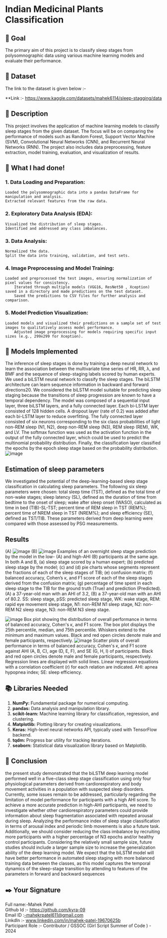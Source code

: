 # Indian Medicinal Plants Classification

## 🎯 Goal
The primary aim of this project is to classify sleep stages from polysomnographic data using various machine learning models and evaluate their performance.

## 🧵 Dataset

The link to the dataset is given below :-

**Link :-
https://www.kaggle.com/datasets/mahek6114/sleep-stagging/data

## 🧾 Description

This project involves the application of machine learning models to classify sleep stages from the given dataset. The focus will be on comparing the performance of models such as Random Forest, Support Vector Machine (SVM), Convolutional Neural Networks (CNN), and Recurrent Neural Networks (RNN). The project also includes data preprocessing, feature extraction, model training, evaluation, and visualization of results.
## 🧮 What I had done!

### 1. Data Loading and Preparation:
    Loaded the polysomnographic data into a pandas DataFrame for manipulation and analysis.
    Extracted relevant features from the raw data.

### 2. Exploratory Data Analysis (EDA):
    Visualized the distribution of sleep stages.
    Identified and addressed any class imbalances.

### 3. Data Analysis:
    Normalized the data.
    Split the data into training, validation, and test sets.

### 4. Image Preprocessing and Model Training:
    Loaded and preprocessed the test images, ensuring normalization of pixel values for consistency.
        Iterated through multiple models (VGG16, ResNet50 , Xception) saved in a directory and made predictions on the test dataset.
        Saved the predictions to CSV files for further analysis and comparison.

### 5. Model Prediction Visualization:
    Loaded models and visualized their predictions on a sample set of test images to qualitatively assess model performance.
        Adjusted image preprocessing for models requiring specific input sizes (e.g., 299x299 for Xception).

## 🚀 Models Implemented

The inference of sleep stages is done by training a deep neural network to learn the association between the multivariate time series of HR, RR, λ, and BMF and the sequence of sleep-staging labels scored by human experts. We used a biLSTM neural network to classify the sleep stages. The biLSTM architecture can learn sequence information in backward and forward directions20. We considered the biLSTM model suitable for predicting sleep staging because the transitions of sleep progression are known to have a temporal dependency. 
The model was composed of a sequential input layer, three biLSTM layers, and a fully connected layer. Each bi-LSTM layer consisted of 128 hidden cells. A dropout layer (rate of 0.2) was added after each bi-LSTM layer to reduce overfitting. The fully connected layer consisted of six neurons corresponding to the six class probabilities of light non-REM sleep (N1, N2), deep non-REM sleep (N3), REM sleep (REM), WK, and LV. The softmax function was used as the activation function in the output of the fully connected layer, which could be used to predict the multinomial probability distribution. Finally, the classification layer classified the epochs by the epoch sleep stage based on the probability distribution.
![image](https://github.com/user-attachments/assets/05b13983-a03a-4a30-a653-c573b9f9798a)

## Estimation of sleep parameters
We investigated the potential of the deep-learning-based sleep stage classification in calculating sleep parameters. The following six sleep parameters were chosen: total sleep time (TST), defined as the total time of non-wake stages; sleep latency (SL), defined as the duration of time from bedtime to the onset of sleep; wake after sleep onset (WASO), calculated as time in bed (TIB)-SL-TST; percent time of REM sleep in TST (REM%); percent time of NREM sleep in TST (NREM%); and sleep efficiency (SE), defined as TST/TIB. These parameters derived from deep learning were compared with those assessed by PSG measurements.

## Results
(A) ![image](https://github.com/user-attachments/assets/23017af8-41b2-4eaf-b44b-8503f953ed41)
(B) ![image](https://github.com/user-attachments/assets/49024c8e-8329-43bb-a5b2-6864d801158b)
Examples of an overnight sleep stage prediction by the model in the low- (A) and high-AHI (B) participants at the same age. In both A and B, (a) sleep stage scored by a human expert; (b) predicted sleep stage by the model; (c) and (d) pie charts whose segments represent the fractions of each of the sleep stages of TIB; (e) confusion matrix; (f) balanced accuracy, Cohen’s κ, and F1 score of each of the sleep stages derived from the confusion matrix; (g) percentage of time spent in each sleep stage to the TIB for the ground truth (True) and prediction (Predicted). (A) a 37-year-old man with an AHI of 3.2, (B) a 37-year-old man with an AHI of 80.2. SS: sleep stage, pSS: predicted sleep stage, WK: wake stage, REM: rapid eye movement sleep stage, N1: non-REM N1 sleep stage, N2: non-REM N2 sleep stage, N3: non-REM N3 sleep stage.

![image](https://github.com/user-attachments/assets/bc110db1-512d-4dbf-b071-1d59802d1039)
Box plot showing the distribution of overall performance in terms of balanced accuracy, Cohen's κ, and F1 score. The box plot displays the 25th percentile, median, and 75th percentile. Whiskers extend to the minimum and maximum values. Black and red open circles denote male and female participants, respectively.
![image](https://github.com/user-attachments/assets/6bf574a4-19f9-4465-9cdc-49a1e8915e0e)
Scatter plots of overall performance in terms of balanced accuracy, Cohen's κ, and F1 score against AHI (A, B, C), age (D, E, F), and SE (G, H, I) of participants. Black and red open circles denote male and female participants, respectively. Regression lines are displayed with solid lines. Linear regression equations with a correlation coefficient (r) for each relation are indicated. AHI: apnea hypopnea index; SE: sleep efficiency.




## 📚 Libraries Needed

1. **NumPy:** Fundamental package for numerical computing.
2. **pandas:** Data analysis and manipulation library.
3. **scikit-learn:** Machine learning library for classification, regression, and clustering.
4.  **Matplotlib:** Plotting library for creating visualizations.
5.  **Keras:** High-level neural networks API, typically used with TensorFlow backend.
6. **tqdm:** Progress bar utility for tracking iterations.
7. **seaborn:** Statistical data visualization library based on Matplotlib.

## 📢 Conclusion

the present study demonstrated that the biLSTM deep learning model performed well in a five-class sleep stage classification using only four physiological parameters derived from cardiorespiratory and body movement activities in a population with suspected sleep disorders. Currently, some issues remain to be addressed, particularly regarding the limitation of model performance for participants with a high AHI score. To achieve a more accurate prediction in high-AHI participants, we need to investigate whether other cardiorespiratory parameters could provide information about sleep fragmentation associated with repeated arousal during sleep. Analyzing the performance index of sleep stage classification in terms of arousal index and periodic limb movements is also a future task. Additionally, we should consider reducing the class imbalance by recruiting more participants with a higher percentage of N3 epochs and/or healthy control participants. Considering the relatively small sample size, future studies should include a larger sample size to increase the generalization ability of the deep learning model. We expect that the biLSTM model will have better performance in automated sleep staging with more balanced training data between the classes, as this model captures the temporal dynamics of the sleep-stage transition by attending to features of the parameters in forward and backward sequences

## ✒️ Your Signature

Full name:-Mahek Patel                   </br>
Github Id :- [https://github.com/kyra-09  ](https://github.com/mahek0620) </br>
Email ID :-mahekrpatel611@gmail.com  
LinkdIn :- www.linkedin.com/in/mahek-patel-19670625b
</br>
Participant Role :- Contributor / GSSOC (Girl Script Summer of Code ) - 2024
